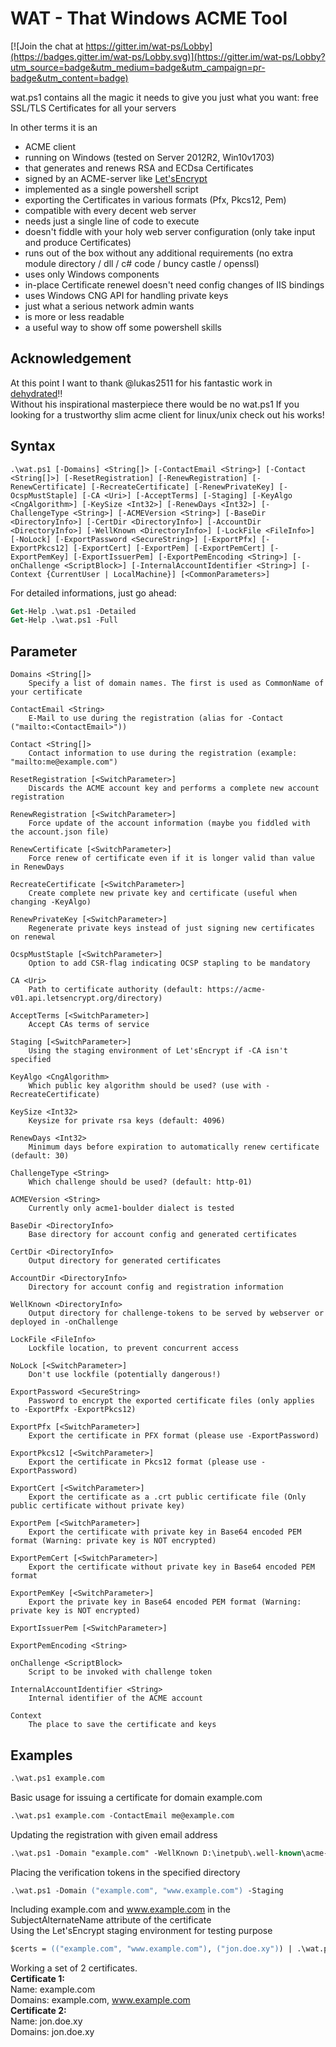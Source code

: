 # WAT - That Windows ACME Tool

[![Join the chat at https://gitter.im/wat-ps/Lobby](https://badges.gitter.im/wat-ps/Lobby.svg)](https://gitter.im/wat-ps/Lobby?utm_source=badge&utm_medium=badge&utm_campaign=pr-badge&utm_content=badge)

wat.ps1 contains all the magic it needs to give you just what you want: free SSL/TLS Certificates for all your servers

In other terms it is an
* ACME client
* running on Windows (tested on Server 2012R2, Win10v1703)
* that generates and renews RSA and ECDsa Certificates
* signed by an ACME-server like [Let'sEncrypt](https://letsencrypt.org/)
* implemented as a single powershell script
* exporting the Certificates in various formats (Pfx, Pkcs12, Pem)
* compatible with every decent web server
* needs just a single line of code to execute
* doesn't fiddle with your holy web server configuration (only take input and produce Certificates)
* runs out of the box without any additional requirements (no extra module directory / dll / c# code / buncy castle / openssl)
* uses only Windows components
* in-place Certificate renewel doesn't need config changes of IIS bindings
* uses Windows CNG API for handling private keys
* just what a serious network admin wants
* is more or less readable
* a useful way to show off some powershell skills

## Acknowledgement
At this point I want to thank @lukas2511 for his fantastic work in [dehydrated](https://github.com/lukas2511/dehydrated):bangbang:\
Without his inspirational masterpiece there would be no wat.ps1
If you looking for a trustworthy slim acme client for linux/unix check out his works!

## Syntax
```
.\wat.ps1 [-Domains] <String[]> [-ContactEmail <String>] [-Contact <String[]>] [-ResetRegistration] [-RenewRegistration] [-RenewCertificate] [-RecreateCertificate] [-RenewPrivateKey] [-OcspMustStaple] [-CA <Uri>] [-AcceptTerms] [-Staging] [-KeyAlgo <CngAlgorithm>] [-KeySize <Int32>] [-RenewDays <Int32>] [-ChallengeType <String>] [-ACMEVersion <String>] [-BaseDir <DirectoryInfo>] [-CertDir <DirectoryInfo>] [-AccountDir <DirectoryInfo>] [-WellKnown <DirectoryInfo>] [-LockFile <FileInfo>] [-NoLock] [-ExportPassword <SecureString>] [-ExportPfx] [-ExportPkcs12] [-ExportCert] [-ExportPem] [-ExportPemCert] [-ExportPemKey] [-ExportIssuerPem] [-ExportPemEncoding <String>] [-onChallenge <ScriptBlock>] [-InternalAccountIdentifier <String>] [-Context {CurrentUser | LocalMachine}] [<CommonParameters>]
```

For detailed informations, just go ahead:
```ps
Get-Help .\wat.ps1 -Detailed
Get-Help .\wat.ps1 -Full
```

## Parameter
```
Domains <String[]>
	Specify a list of domain names. The first is used as CommonName of your certificate

ContactEmail <String>
	E-Mail to use during the registration (alias for -Contact ("mailto:<ContactEmail>"))

Contact <String[]>
	Contact information to use during the registration (example: "mailto:me@example.com")

ResetRegistration [<SwitchParameter>]
	Discards the ACME account key and performs a complete new account registration

RenewRegistration [<SwitchParameter>]
	Force update of the account information (maybe you fiddled with the account.json file)

RenewCertificate [<SwitchParameter>]
	Force renew of certificate even if it is longer valid than value in RenewDays

RecreateCertificate [<SwitchParameter>]
	Create complete new private key and certificate (useful when changing -KeyAlgo)

RenewPrivateKey [<SwitchParameter>]
	Regenerate private keys instead of just signing new certificates on renewal

OcspMustStaple [<SwitchParameter>]
	Option to add CSR-flag indicating OCSP stapling to be mandatory

CA <Uri>
	Path to certificate authority (default: https://acme-v01.api.letsencrypt.org/directory)

AcceptTerms [<SwitchParameter>]
	Accept CAs terms of service

Staging [<SwitchParameter>]
	Using the staging environment of Let'sEncrypt if -CA isn't specified

KeyAlgo <CngAlgorithm>
	Which public key algorithm should be used? (use with -RecreateCertificate)

KeySize <Int32>
	Keysize for private rsa keys (default: 4096)

RenewDays <Int32>
	Minimum days before expiration to automatically renew certificate (default: 30)

ChallengeType <String>
	Which challenge should be used? (default: http-01)

ACMEVersion <String>
	Currently only acme1-boulder dialect is tested

BaseDir <DirectoryInfo>
	Base directory for account config and generated certificates

CertDir <DirectoryInfo>
	Output directory for generated certificates

AccountDir <DirectoryInfo>
	Directory for account config and registration information

WellKnown <DirectoryInfo>
	Output directory for challenge-tokens to be served by webserver or deployed in -onChallenge

LockFile <FileInfo>
	Lockfile location, to prevent concurrent access

NoLock [<SwitchParameter>]
	Don't use lockfile (potentially dangerous!)

ExportPassword <SecureString>
	Password to encrypt the exported certificate files (only applies to -ExportPfx -ExportPkcs12)

ExportPfx [<SwitchParameter>]
	Export the certificate in PFX format (please use -ExportPassword)

ExportPkcs12 [<SwitchParameter>]
	Export the certificate in Pkcs12 format (please use -ExportPassword)

ExportCert [<SwitchParameter>]
	Export the certificate as a .crt public certificate file (Only public certificate without private key)

ExportPem [<SwitchParameter>]
	Export the certificate with private key in Base64 encoded PEM format (Warning: private key is NOT encrypted)

ExportPemCert [<SwitchParameter>]
	Export the certificate without private key in Base64 encoded PEM format

ExportPemKey [<SwitchParameter>]
	Export the private key in Base64 encoded PEM format (Warning: private key is NOT encrypted)

ExportIssuerPem [<SwitchParameter>]

ExportPemEncoding <String>

onChallenge <ScriptBlock>
	Script to be invoked with challenge token

InternalAccountIdentifier <String>
	Internal identifier of the ACME account

Context
	The place to save the certificate and keys
```

## Examples
```ps
.\wat.ps1 example.com
```
Basic usage for issuing a certificate for domain example.com

```ps
.\wat.ps1 example.com -ContactEmail me@example.com
```
Updating the registration with given email address

```ps
.\wat.ps1 -Domain "example.com" -WellKnown D:\inetpub\.well-known\acme-challenge
```
Placing the verification tokens in the specified directory

```ps
.\wat.ps1 -Domain ("example.com", "www.example.com") -Staging
```
Including example.com and www.example.com in the SubjectAlternateName attribute of the certificate\
Using the Let'sEncrypt staging environment for testing purpose

```ps
$certs = (("example.com", "www.example.com"), ("jon.doe.xy")) | .\wat.ps1
```
Working a set of 2 certificates.\
__Certificate 1:__\
Name: example.com\
Domains: example.com, www.example.com \
__Certificate 2:__\
Name: jon.doe.xy\
Domains: jon.doe.xy
